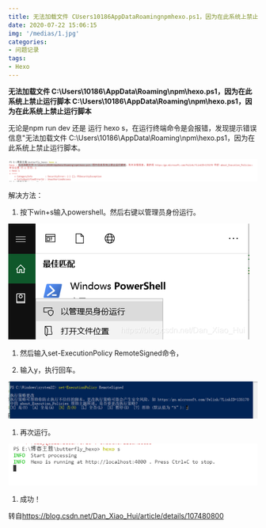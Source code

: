 ```yaml
---
title: 无法加载文件 CUsers10186AppDataRoamingnpmhexo.ps1，因为在此系统上禁止运行脚本
date: 2020-07-22 15:06:15
img: '/medias/1.jpg'
categories:
- 问题记录
tags: 
- Hexo
---
```


**无法加载文件 C:\Users\10186\AppData\Roaming\npm\hexo.ps1，因为在此系统上禁止运行脚本
C:\\Users\\10186\\AppData\\Roaming\\npm\\hexo.ps1，因为在此系统上禁止运行脚本**

无论是npm run dev 还是 运行 hexo
s，在运行终端命令是会报错，发现提示错误信息"无法加载文件
C:\\Users\\10186\\AppData\\Roaming\\npm\\hexo.ps1，因为在此系统上禁止运行脚本。

![7678b62ce8.png](7f73d2e1b905a222464dda7678b62ce8.png)

解决方法：

1.  按下win+s输入powershell。然后右键以管理员身份运行。

![721092327687.png](d265dd3790349ba151b44efe45628f9a.png)

1.  然后输入set-ExecutionPolicy RemoteSigned命令，

2.  输入y，执行回车。

![721092529710.png](c726ada43233206372ec6151907be4c9.png)

1.  再次运行。

![721092554341.png](dea86e4a09f12a8ecc89b4734d108b7d.png)

1.  成功！

转自<https://blog.csdn.net/Dan_Xiao_Hui/article/details/107480800>
